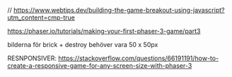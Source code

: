 // https://www.webtips.dev/building-the-game-breakout-using-javascript?utm_content=cmp-true

https://phaser.io/tutorials/making-your-first-phaser-3-game/part3

bilderna för brick + destroy behöver vara 50 x 50px


RESNPONSIVER:
https://stackoverflow.com/questions/66191191/how-to-create-a-responsive-game-for-any-screen-size-with-phaser-3